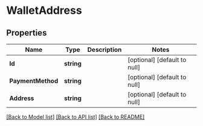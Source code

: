 # WalletAddress

## Properties
Name | Type | Description | Notes
------------ | ------------- | ------------- | -------------
**Id** | **string** |  | [optional] [default to null]
**PaymentMethod** | **string** |  | [optional] [default to null]
**Address** | **string** |  | [optional] [default to null]

[[Back to Model list]](../README.md#documentation-for-models) [[Back to API list]](../README.md#documentation-for-api-endpoints) [[Back to README]](../README.md)


